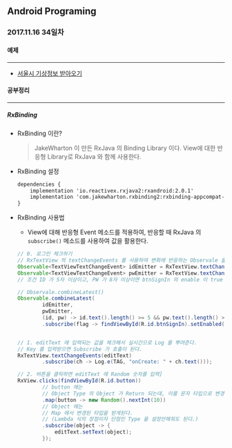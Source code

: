 Android Programing
----------------------------------------------------
### 2017.11.16 34일차

#### 예제
____________________________________________________

- [서울시 기상정보 받아오기](https://github.com/Hooooong/DAY41_SeoulWeather)

#### 공부정리
____________________________________________________

##### __RxBinding__

- RxBinding 이란?

  > JakeWharton 이 만든 RxJava 의 Binding Library 이다. View에 대한 반응형 Library로 RxJava 와 함께 사용한다.

- RxBinding 설정  

  ```xml
  dependencies {
      implementation 'io.reactivex.rxjava2:rxandroid:2.0.1'
      implementation 'com.jakewharton.rxbinding2:rxbinding-appcompat-v7:2.0.0'
  }
  ```

- RxBinding 사용법

  - View에 대해 반응형 Event 메소드를 적용하여, 반응할 때 RxJava 의 `subscribe()` 메소드를 사용하여 값을 활용한다.

  ```java
  // 0. 로그인 체크하기
  // RxTextView 의 textChangeEvents 를 사용하여 변화에 반응하는 Observale 을 생성
  Observable<TextViewTextChangeEvent> idEmitter = RxTextView.textChangeEvents(editId);
  Observable<TextViewTextChangeEvent> pwEmitter = RxTextView.textChangeEvents(editPassword);
  // 조건 ID 가 5자 이상이고, PW 가 8자 이상이면 btnSignIn 의 enable 이 true 로 변경

  // Observale.combineLatest()
  Observable.combineLatest(
          idEmitter,
          pwEmitter,
          (id, pw) -> id.text().length() >= 5 && pw.text().length() >= 8)
          .subscribe(flag -> findViewById(R.id.btnSignIn).setEnabled(flag));


  // 1. editText 에 입력되는 값을 체크해서 실시간으로 Log 를 뿌려준다.
  // Key 를 입력받으면 Subscribe 가 호출이 된다.
  RxTextView.textChangeEvents(editText)
          .subscribe(ch -> Log.e(TAG, "onCreate: " + ch.text()));

  // 2. 버튼을 클릭하면 editText 에 Random 숫자를 입력]
  RxView.clicks(findViewById(R.id.button))
          // button 에는
          // Object Type 의 Object 가 Return 되는데, 이를 문자 타입으로 변경
          .map(button -> new Random().nextInt(10))
          // Object 에는
          // Map 에서 변경된 타입을 받게된다.
          // (Lambda 식의 장점이자 단점인 Type 을 설정안해줘도 된다.)
          .subscribe(object -> {
              editText.setText(object);
          });
  ```
